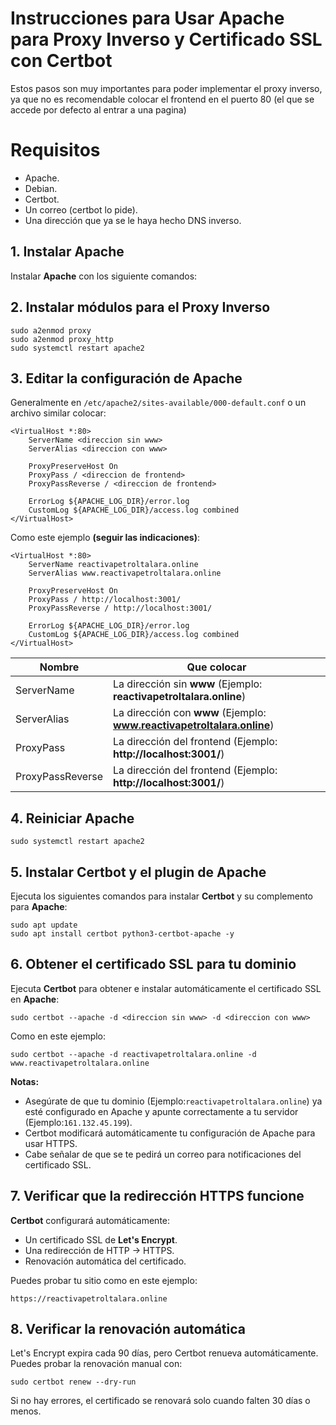 # Instrucciones para Usar Apache para Proxy Inverso y Certificado SSL con Certbot

Estos pasos son muy importantes para poder implementar el proxy inverso, ya que no es recomendable colocar el frontend en el puerto 80 (el que se accede por defecto al entrar a una pagina)

# Requisitos

- Apache.
- Debian.
- Certbot.
- Un correo (certbot lo pide).
- Una dirección que ya se le haya hecho DNS inverso.

## 1. Instalar Apache

Instalar **Apache** con los siguiente comandos:

## 2. Instalar módulos para el Proxy Inverso

    sudo a2enmod proxy
    sudo a2enmod proxy_http
    sudo systemctl restart apache2

## 3. Editar la configuración de Apache

Generalmente en `/etc/apache2/sites-available/000-default.conf` o un archivo similar colocar:

    <VirtualHost *:80>
        ServerName <direccion sin www>
        ServerAlias <direccion con www>

        ProxyPreserveHost On
        ProxyPass / <direccion de frontend>
        ProxyPassReverse / <direccion de frontend>

        ErrorLog ${APACHE_LOG_DIR}/error.log
        CustomLog ${APACHE_LOG_DIR}/access.log combined
    </VirtualHost>

Como este ejemplo **(seguir las indicaciones)**:

    <VirtualHost *:80>
        ServerName reactivapetroltalara.online
        ServerAlias www.reactivapetroltalara.online

        ProxyPreserveHost On
        ProxyPass / http://localhost:3001/
        ProxyPassReverse / http://localhost:3001/

        ErrorLog ${APACHE_LOG_DIR}/error.log
        CustomLog ${APACHE_LOG_DIR}/access.log combined
    </VirtualHost>

| Nombre           | Que colocar                                                             |
| ---------------- | ----------------------------------------------------------------------- |
| ServerName       | La dirección sin **www** (Ejemplo: **reactivapetroltalara.online**)     |
| ServerAlias      | La dirección con **www** (Ejemplo: **www.reactivapetroltalara.online**) |
| ProxyPass        | La dirección del frontend (Ejemplo: **http://localhost:3001/**)         |
| ProxyPassReverse | La dirección del frontend (Ejemplo: **http://localhost:3001/**)         |

## 4. Reiniciar Apache

    sudo systemctl restart apache2

## 5. Instalar Certbot y el plugin de Apache

Ejecuta los siguientes comandos para instalar **Certbot** y su complemento para **Apache**:

    sudo apt update
    sudo apt install certbot python3-certbot-apache -y

## 6. Obtener el certificado SSL para tu dominio

Ejecuta **Certbot** para obtener e instalar automáticamente el certificado SSL en **Apache**:

    sudo certbot --apache -d <direccion sin www> -d <direccion con www>

Como en este ejemplo:

    sudo certbot --apache -d reactivapetroltalara.online -d www.reactivapetroltalara.online

**Notas:**

- Asegúrate de que tu dominio (Ejemplo:`reactivapetroltalara.online`) ya esté configurado en Apache y apunte correctamente a tu servidor (Ejemplo:`161.132.45.199`).
- Certbot modificará automáticamente tu configuración de Apache para usar HTTPS.
- Cabe señalar de que se te pedirá un correo para notificaciones del certificado SSL.

## 7. Verificar que la redirección HTTPS funcione

**Certbot** configurará automáticamente:

- Un certificado SSL de **Let's Encrypt**.
- Una redirección de HTTP → HTTPS.
- Renovación automática del certificado.

Puedes probar tu sitio como en este ejemplo:

    https://reactivapetroltalara.online

## 8. Verificar la renovación automática

Let's Encrypt expira cada 90 días, pero Certbot renueva automáticamente. Puedes probar la renovación manual con:

    sudo certbot renew --dry-run

Si no hay errores, el certificado se renovará solo cuando falten 30 días o menos.
